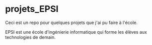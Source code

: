 # projets_EPSI
Ceci est un repo pour quelques projets que j'ai pu faire à l'école.

EPSI est une école d'ingénierie informatique qui forme les élèves aux technologies de demain.
